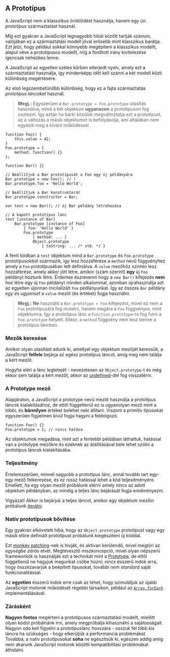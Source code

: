 ﻿## A Prototípus

A JavaScript nem a klasszikus öröklődést használja, hanem egy ún. *prototípus*
származtatást használ.

Míg ezt gyakran a JavaScript legnagyobb hibái között tartják számon, valójában
ez a származtatási modell jóval erősebb mint klasszikus barátja.
Ezt jelzi, hogy például sokkal könnyebb megépíteni a klasszikus modellt, alapul véve
a prototípusos modellt, míg a fordított irány kivitelezése igencsak nehézkes lenne.

A JavaScript az egyetlen széles körben elterjedt nyelv, amely ezt a származtatást
használja, így mindenképp időt kell szánni a két modell közti különbség megértésére.

Az első legszembetűnőbb különbség, hogy ez a fajta származtatás *prototípus láncokat* 
használ.

> **Megj.:** Egyszerűen a `Bar.prototype = Foo.prototype` utasítás használva, mind a 
> két objektum **ugyanazon** a prototípuson fog osztozni. Így aztán ha bárki közülük
> megváltoztatja ezt a prototípust, az a változás a másik objektumot is befolyásolja,
> ami általában nem egyezik meg a kívánt működéssel.

    function Foo() {
        this.value = 42;
    }
    Foo.prototype = {
        method: function() {}
    };

    function Bar() {}

    // Beállítjuk a Bar prototípusát a Foo egy új példányára
    Bar.prototype = new Foo(); // !
    Bar.prototype.foo = 'Hello World';

    // Beállítjuk a Bar konstruktorát
    Bar.prototype.constructor = Bar;

    var test = new Bar(); // új Bar példány létrehozása

    // A kapott prototípus lánc
    test [instance of Bar]
        Bar.prototype [instance of Foo]
            { foo: 'Hello World' }
            Foo.prototype
                { method: ... }
                Object.prototype
                    { toString: ... /* stb. */ }

A fenti kódban a `test` objektum mind a `Bar.prototype` és `Foo.prototype`
prototípusokból származik, így lesz hozzáférése a `method` nevű függvényhez amely
a `Foo` prototípusában lett definiálva. A `value` mezőhöz szintén lesz hozzáférése,
amely akkor jött létre, amikor (szám szerint) **egy** új `Foo` példányt hoztunk létre.
Érdemes észrevenni hogy a `new Bar()` kifejezés **nem** hoz létre egy új `Foo` példányt
minden alkalommal, azonban újrahasználja azt az egyetlen újonnan inicilalizált `Foo` pédlányunkat. Így az összes `Bar` példány *egy és ugyanazt* a `value` mezőt (és
értéket) fogja használni.

> **Megj.:** **Ne** használd a `Bar.prototype = Foo` kifejezést, mivel ez nem
> a `Foo` prototípusára fog mutatni, hanem magára a `Foo` függvényre, mint objektumra.
> Így a prototípus lánc a `Function.prototype`-ra fog futni a `Foo.prototype` helyett.
> Ekkor, a `method` függvény nem lesz benne a prototípus láncban.

### Mezők keresése

Amikor olyan utasítást adunk ki, amellyel egy objektum mezőjét keressük, a
JavaScript **felfele** bejárja az egész prototípus láncot, amíg meg nem találja
a kért mezőt.

Hogyha eléri a lánc legtetejét - nevezetesen az `Object.prototype`-t és még
ekkor sem találja a kért mezőt, akkor az [undefined](#core.undefined)-del fog
visszatérni.

### A Prototype mező

Alapjáraton, a JavaScript a prototype nevű mezőt használja a prototípus láncok
kialakításához, de ettől függetlenül ez is ugyanolyan mező mint a többi, és 
**bármilyen** értéket belehet neki állítani. Viszont a primitív típusokat egyszerűen
figyelmen kívül fogja hagyni a feldolgozó.

    function Foo() {}
    Foo.prototype = 1; // nincs hatása

Az objektumok megadása, mint azt a fentebbi példában láthattuk, hatással van a prototype
mezőkre és ezeknek az átállításával bele lehet szólni a prototípus láncok kialakításába.

### Teljesítmény

Értelemszerűen, minnél nagyobb a prototípus lánc, annál tovább tart egy-egy mező
felkeresése, és ez rossz hatással lehet a kód teljesítményére. Emellett, ha egy
olyan mezőt próbálunk elérni amely nincs az adott objektum példányban, az mindig
a teljes lánc bejárását fogja eredményezni.

Vigyázat! Akkor is bejárjuk a teljes láncot, amikor egy objektum mezőin próbálunk [iterálni](#object.forinloop).

### Natív prototípusok bővítése

Egy gyakran elkövetett hiba, hogy az `Object.prototype` prototípust vagy egy másik előre
definiált prototípust próbálunk kiegészíteni új kóddal.

Ezt [monkey patching][1]-nek is hívják, és aktívan kerülendő, mivel megtöri az *egységbe zárás* elvét. 
Megtévesztő miszkoncepció, mivel olyan népszerű frameworkök is használják ezt a technikát mint a [Prototype][2], de ettől függetlenül ne hagyjuk magunkat csőbe húzni; nincs ésszerű indok arra, hogy összezavarjuk a beépített típusokat, további *nem standard* saját funkcionalitással.

Az **egyetlen** ésszerű indok erre csak az lehet, hogy szimuláljuk az újabb
JavaScript motorok működését régebbi társaikon, például
az [`Array.forEach`][3] implementálásával.

### Zárásként

**Nagyon fontos** megérteni a prototípusos származtatási modellt, mielőtt olyan
kódot próbálnánk írni, amely megpróbálja kihasználni a sajátosságait. Nagyon
oda kell figyelni a prototípuslánc hosszára - osszuk fel több kis láncra ha
szükséges - hogy elkerüljük a performancia problémákat. Továbbá, a natív
prototípusokat **soha** ne egészítsük ki, egészen addig amíg nem akarunk
JavaScript motorok közötti kompatibilitási problémákat áthidalni.

[1]: http://en.wikipedia.org/wiki/Monkey_patch
[2]: http://prototypejs.org/
[3]: https://developer.mozilla.org/en/JavaScript/Reference/Global_Objects/Array/forEach

